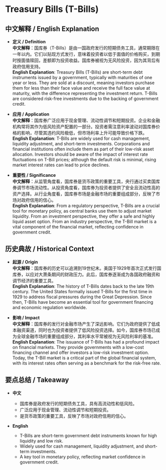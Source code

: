 # Treasury Bills (T-Bills)

## 中文解释 / English Explanation

* **定义 / Definition**  
  **中文解释**：国库券（T-Bills）是由一国政府发行的短期债务工具，通常期限在一年以内。它们以贴现方式发行，意味着投资者以低于面值的价格购买，到期时按面值赎回，差额即为投资收益。国库券被视为无风险投资，因为其背后有政府信用支持。  
  **English Explanation**: Treasury Bills (T-Bills) are short-term debt instruments issued by a government, typically with maturities of one year or less. They are sold at a discount, meaning investors purchase them for less than their face value and receive the full face value at maturity, with the difference representing the investment return. T-Bills are considered risk-free investments due to the backing of government credit.

* **应用 / Application**  
  **中文解释**：国库券广泛应用于现金管理、流动性调节和短期投资。企业和金融机构常将其作为低风险资产配置的一部分。投资者需注意利率波动对国库券价格的影响，尽管其违约风险极低，但市场利率上升可能导致价格下跌。  
  **English Explanation**: T-Bills are widely used for cash management, liquidity adjustment, and short-term investments. Corporations and financial institutions often include them as part of their low-risk asset allocation. Investors should be aware of the impact of interest rate fluctuations on T-Bill prices; although the default risk is minimal, rising market interest rates can lead to price declines.

* **重要性 / Significance**  
  **中文解释**：从监管角度看，国库券是货币政策的重要工具，央行通过买卖国库券调节市场流动性。从投资角度看，国库券为投资者提供了安全且流动性高的资产选择。从行业角度看，国库券市场是金融市场的重要组成部分，反映了市场对政府信用的信心。  
  **English Explanation**: From a regulatory perspective, T-Bills are a crucial tool for monetary policy, as central banks use them to adjust market liquidity. From an investment perspective, they offer a safe and highly liquid asset option. From an industry perspective, the T-Bill market is a vital component of the financial market, reflecting confidence in government credit.

## 历史典故 / Historical Context

* **起源 / Origin**  
  **中文解释**：国库券的历史可以追溯到19世纪末。美国于1929年首次正式发行国库券，以应对大萧条期间的财政压力。此后，国库券逐渐成为各国政府融资和调节经济的重要工具。  
  **English Explanation**: The history of T-Bills dates back to the late 19th century. The United States formally issued T-Bills for the first time in 1929 to address fiscal pressures during the Great Depression. Since then, T-Bills have become an essential tool for government financing and economic regulation worldwide.

* **影响 / Impact**  
  **中文解释**：国库券的发行对金融市场产生了深远影响。它们为政府提供了低成本融资渠道，同时也为投资者提供了低风险投资选择。如今，国库券市场已成为全球金融市场的重要组成部分，其利率水平常被视为无风险利率的基准。  
  **English Explanation**: The issuance of T-Bills has had a profound impact on financial markets. They provide governments with a low-cost financing channel and offer investors a low-risk investment option. Today, the T-Bill market is a critical part of the global financial system, with its interest rates often serving as a benchmark for the risk-free rate.

## 要点总结 / Takeaway

* **中文**  
  - 国库券是政府发行的短期债务工具，具有高流动性和低风险。  
  - 广泛应用于现金管理、流动性调节和短期投资。  
  - 是货币政策的重要工具，反映了市场对政府信用的信心。

* **English**  
  - T-Bills are short-term government debt instruments known for high liquidity and low risk.  
  - Widely used for cash management, liquidity adjustment, and short-term investments.  
  - A key tool in monetary policy, reflecting market confidence in government credit.